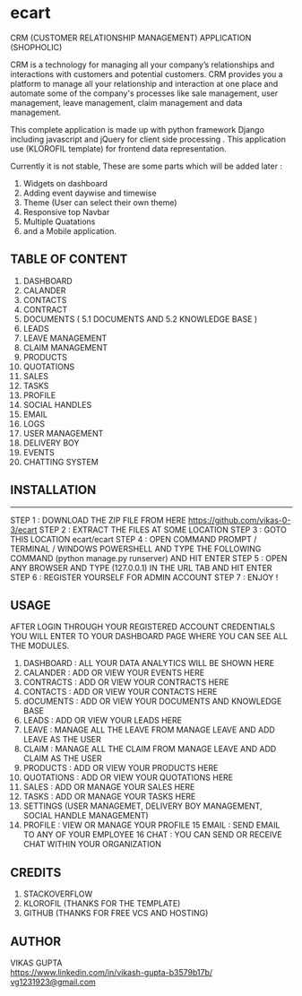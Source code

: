 # ecart
CRM (CUSTOMER RELATIONSHIP MANAGEMENT) APPLICATION (SHOPHOLIC)


CRM is a technology for managing all your company’s relationships and interactions with customers and potential customers.
CRM provides you a platform to manage all your relationship and interaction at one place and automate some of the company's processes like sale management, user management, leave management, claim management and data management.

This complete application is made up with python framework Django including javascript and jQuery for client side processing .
This application use (KLOROFIL template) for frontend data representation.

Currently it is not stable, These are some parts which will be added later :

1. Widgets on dashboard
2. Adding event daywise and timewise
3. Theme (User can select their own theme)
4. Responsive top Navbar
5. Multiple Quatations
6. and a Mobile application.


TABLE OF CONTENT
--------------------

1. DASHBOARD
2. CALANDER
3. CONTACTS
4. CONTRACT
5. DOCUMENTS ( 5.1 DOCUMENTS AND 5.2 KNOWLEDGE BASE )
6. LEADS
7. LEAVE MANAGEMENT
8. CLAIM MANAGEMENT
9. PRODUCTS
10. QUOTATIONS
11. SALES
12. TASKS
13. PROFILE
14. SOCIAL HANDLES
15. EMAIL
16. LOGS
17. USER MANAGEMENT
18. DELIVERY BOY
19. EVENTS 
20. CHATTING SYSTEM


## INSTALLATION
----------------

STEP 1 : DOWNLOAD THE ZIP FILE FROM HERE https://github.com/vikas-0-3/ecart 
STEP 2 : EXTRACT THE FILES AT SOME LOCATION
STEP 3 : GOTO THIS LOCATION ecart/ecart
STEP 4 : OPEN COMMAND PROMPT / TERMINAL / WINDOWS POWERSHELL AND TYPE THE FOLLOWING COMMAND (python manage.py runserver) AND HIT ENTER
STEP 5 : OPEN ANY BROWSER AND TYPE (127.0.0.1) IN THE URL TAB AND HIT ENTER
STEP 6 : REGISTER YOURSELF FOR ADMIN ACCOUNT
STEP 7 : ENJOY !


USAGE 
---------------

AFTER LOGIN THROUGH YOUR REGISTERED ACCOUNT CREDENTIALS YOU WILL ENTER TO YOUR DASHBOARD PAGE WHERE YOU CAN SEE ALL THE MODULES.

1. DASHBOARD : ALL YOUR DATA ANALYTICS WILL BE SHOWN HERE
2. CALANDER : ADD OR VIEW YOUR EVENTS HERE
3. CONTRACTS : ADD OR VIEW YOUR CONTRACTS HERE
4. CONTACTS : ADD OR VIEW YOUR CONTACTS HERE
5. dOCUMENTS : ADD OR VIEW YOUR DOCUMENTS AND KNOWLEDGE BASE
6. LEADS : ADD OR VIEW YOUR LEADS HERE
7. LEAVE : MANAGE ALL THE LEAVE FROM MANAGE LEAVE AND ADD LEAVE AS THE USER 
8. CLAIM : MANAGE ALL THE CLAIM FROM MANAGE LEAVE AND ADD CLAIM AS THE USER
9. PRODUCTS : ADD OR VIEW YOUR PRODUCTS HERE
10. QUOTATIONS : ADD OR VIEW YOUR QUOTATIONS HERE
11. SALES : ADD OR MANAGE YOUR SALES HERE
12. TASKS : ADD OR MANAGE YOUR TASKS HERE
13. SETTINGS (USER MANAGEMET, DELIVERY BOY MANAGEMENT, SOCIAL HANDLE MANAGEMENT)
14. PROFILE : VIEW OR MANAGE YOUR PROFILE
15 EMAIL : SEND EMAIL TO ANY OF YOUR EMPLOYEE
16 CHAT : YOU CAN SEND OR RECEIVE CHAT WITHIN YOUR ORGANIZATION


CREDITS 
--------

1. STACKOVERFLOW
2. KLOROFIL (THANKS FOR THE TEMPLATE)
3. GITHUB (THANKS FOR FREE VCS AND HOSTING)



AUTHOR 
-------------------

   VIKAS GUPTA                                              
   https://www.linkedin.com/in/vikash-gupta-b3579b17b/      
   vg1231923@gmail.com                                      
